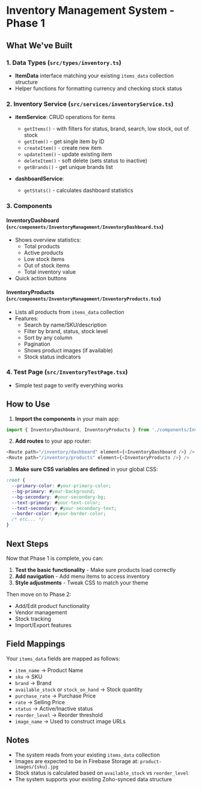 # Inventory Management System - Phase 1

## What We've Built

### 1. Data Types (`src/types/inventory.ts`)
- **ItemData** interface matching your existing `items_data` collection structure
- Helper functions for formatting currency and checking stock status

### 2. Inventory Service (`src/services/inventoryService.ts`)
- **itemService**: CRUD operations for items
  - `getItems()` - with filters for status, brand, search, low stock, out of stock
  - `getItem()` - get single item by ID
  - `createItem()` - create new item
  - `updateItem()` - update existing item
  - `deleteItem()` - soft delete (sets status to inactive)
  - `getBrands()` - get unique brands list
  
- **dashboardService**: 
  - `getStats()` - calculates dashboard statistics

### 3. Components

#### InventoryDashboard (`src/components/InventoryManagement/InventoryDashboard.tsx`)
- Shows overview statistics:
  - Total products
  - Active products
  - Low stock items
  - Out of stock items
  - Total inventory value
- Quick action buttons

#### InventoryProducts (`src/components/InventoryManagement/InventoryProducts.tsx`)
- Lists all products from `items_data` collection
- Features:
  - Search by name/SKU/description
  - Filter by brand, status, stock level
  - Sort by any column
  - Pagination
  - Shows product images (if available)
  - Stock status indicators

### 4. Test Page (`src/InventoryTestPage.tsx`)
- Simple test page to verify everything works

## How to Use

1. **Import the components** in your main app:
```typescript
import { InventoryDashboard, InventoryProducts } from './components/InventoryManagement';
```

2. **Add routes** to your app router:
```typescript
<Route path="/inventory/dashboard" element={<InventoryDashboard />} />
<Route path="/inventory/products" element={<InventoryProducts />} />
```

3. **Make sure CSS variables are defined** in your global CSS:
```css
:root {
  --primary-color: #your-primary-color;
  --bg-primary: #your-background;
  --bg-secondary: #your-secondary-bg;
  --text-primary: #your-text-color;
  --text-secondary: #your-secondary-text;
  --border-color: #your-border-color;
  /* etc... */
}
```

## Next Steps

Now that Phase 1 is complete, you can:

1. **Test the basic functionality** - Make sure products load correctly
2. **Add navigation** - Add menu items to access inventory
3. **Style adjustments** - Tweak CSS to match your theme

Then move on to Phase 2:
- Add/Edit product functionality
- Vendor management
- Stock tracking
- Import/Export features

## Field Mappings

Your `items_data` fields are mapped as follows:
- `item_name` → Product Name
- `sku` → SKU
- `brand` → Brand
- `available_stock` or `stock_on_hand` → Stock quantity
- `purchase_rate` → Purchase Price
- `rate` → Selling Price
- `status` → Active/Inactive status
- `reorder_level` → Reorder threshold
- `image_name` → Used to construct image URLs

## Notes

- The system reads from your existing `items_data` collection
- Images are expected to be in Firebase Storage at: `product-images/{sku}.jpg`
- Stock status is calculated based on `available_stock` vs `reorder_level`
- The system supports your existing Zoho-synced data structure
